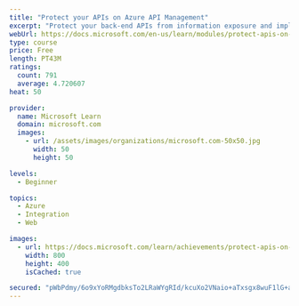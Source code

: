```yaml
---
title: "Protect your APIs on Azure API Management"
excerpt: "Protect your back-end APIs from information exposure and implement throttling to prevent resource exhaustion with policies in Azure API Management."
webUrl: https://docs.microsoft.com/en-us/learn/modules/protect-apis-on-api-management/
type: course
price: Free
length: PT43M
ratings:
  count: 791
  average: 4.720607
heat: 50

provider:
  name: Microsoft Learn
  domain: microsoft.com
  images:
    - url: /assets/images/organizations/microsoft.com-50x50.jpg
      width: 50
      height: 50

levels:
  - Beginner

topics:
  - Azure
  - Integration
  - Web

images:
  - url: https://docs.microsoft.com/learn/achievements/protect-apis-on-api-management-social.png
    width: 800
    height: 400
    isCached: true

secured: "pWbPdmy/6o9xYoRMgdbksTo2LRaWYgRId/kcuXo2VNaio+aTxsgx8wuF1lG+aoHftq2B0OTr0PC2EiqtzO0vydrfEaVYsEHqDAjxZBCRfnvsiGcYGYHEYcRTqaJtQCkVcqQtwnE9AHILte7P+NLE0f/qMQROS0t3/aSAy77ACq/dQXIVsObao0R5S7amt8qPAhTzxgq7YL76WNdl+UCgXx+SLR8VGAJDCAQ5o2BTkzF9HZY1sUlmOy4zghOm1dWRoOekDlVv/1ycdu7JTrG8yMH8JSvHrg2nViPXQBcIAdcShIkC43YOqnM6pCH8bXJuOk2ajGWP2d+YeFRkglSp13lPQqi0MTw7P2FZhFk8k8WQSN9XrE2kBM3LCRUwjBTtckca0vU1W17Pu6gzjqtqXZCjIqSOpdQ3R/XpqPSOSSE=;Y9aLOtyZpjqcthMlX6mY2A=="
---
```


